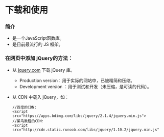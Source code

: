 # 下载和使用

### 简介

- 是一个JavaScript函数库。
- 是目前最流行的 JS 框架。

### 在网页中添加 jQuery的方法：

- 从 [jquery.com](http://jquery.com/download/) 下载 jQuery 库。

  - Production version：用于实际的网站中，已被精简和压缩。
  - Development version ：用于测试和开发（未压缩，是可读的代码）。

- 从 CDN 中载入 jQuery，如：

  ```
  //百度的CDN:
  <script src="https://apps.bdimg.com/libs/jquery/2.1.4/jquery.min.js">
  //菜鸟教程的CDN:
  <script src="http://cdn.static.runoob.com/libs/jquery/1.10.2/jquery.min.js">
  ```
